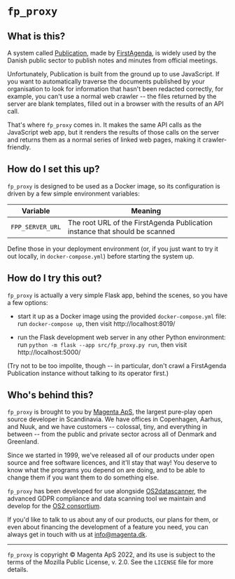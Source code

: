 # `fp_proxy`

## What is this?

A system called
[Publication](https://www.firstagenda.com/loesninger/firstagenda-publication),
made by [FirstAgenda](https://www.firstagenda.com/), is widely used by the
Danish public sector to publish notes and minutes from official meetings.

Unfortunately, Publication is built from the ground up to use JavaScript. If
you want to automatically traverse the documents published by your organisation
to look for information that hasn't been redacted correctly, for example, you
can't use a normal web crawler -- the files returned by the server are blank
templates, filled out in a browser with the results of an API call.

That's where `fp_proxy` comes in. It makes the same API calls as the JavaScript
web app, but it renders the results of those calls on the server and returns
them as a normal series of linked web pages, making it crawler-friendly.

## How do I set this up?

`fp_proxy` is designed to be used as a Docker image, so its configuration is
driven by a few simple environment variables:

| Variable | Meaning |
| -------- | ------- |
| `FPP_SERVER_URL` | The root URL of the FirstAgenda Publication instance that should be scanned |

Define those in your deployment environment (or, if you just want to try it out
locally, in `docker-compose.yml`) before starting the system up.

## How do I try this out?

`fp_proxy` is actually a very simple Flask app, behind the scenes, so you have
a few options:

* start it up as a Docker image using the provided `docker-compose.yml` file:
  run `docker-compose up`, then visit http://localhost:8019/

* run the Flask development web server in any other Python environment: run
  `python -m flask --app src/fp_proxy.py run`, then visit
  http://localhost:5000/

(Try not to be too impolite, though -- in particular, don't crawl a FirstAgenda
Publication instance without talking to its operator first.)

## Who's behind this?

`fp_proxy` is brought to you by [Magenta ApS](https://www.magenta.dk/), the
largest pure-play open source developer in Scandinavia. We have offices in
Copenhagen, Aarhus, and Nuuk, and we have customers -- colossal, tiny, and
everything in between -- from the public and private sector across all of
Denmark and Greenland.

Since we started in 1999, we've released all of our products under open source
and free software licences, and it'll stay that way! You deserve to know what
the programs you depend on are doing, and to be able to change them if you want
them to do something else.

`fp_proxy` has been developed for use alongside
[OS2datascanner](https://os2datascanner.magenta.dk/), the advanced GDPR
compliance and data scanning tool we maintain and develop for the
[OS2 consortium](https://os2.eu/).

If you'd like to talk to us about any of our products, our plans for them, or
even about financing the development of a feature you need, you can always get
in touch with us at info@magenta.dk.

----

`fp_proxy` is copyright © Magenta ApS 2022, and its use is subject to the terms
of the Mozilla Public License, v. 2.0. See the `LICENSE` file for more details.
